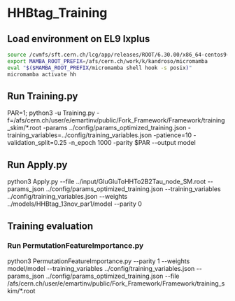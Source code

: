 # HHBtag_Training

## Load environment on EL9 lxplus
```sh
source /cvmfs/sft.cern.ch/lcg/app/releases/ROOT/6.30.00/x86_64-centos9-gcc113-opt/bin/thisroot.sh
export MAMBA_ROOT_PREFIX=/afs/cern.ch/work/k/kandroso/micromamba
eval "$($MAMBA_ROOT_PREFIX/micromamba shell hook -s posix)"
micromamba activate hh
```

## Run Training.py
PAR=1; python3 -u Training.py -f=/afs/cern.ch/user/e/emartinv/public/Fork_Framework/Framework/training_skim/*.root -params ../config/params_optimized_training.json -training_variables=../config/training_variables.json -patience=10 -validation_split=0.25 -n_epoch 1000 -parity $PAR --output model

## Run Apply.py
python3 Apply.py --file ../input/GluGluToHHTo2B2Tau_node_SM.root --params_json ../config/params_optimized_training.json --training_variables ../config/training_variables.json --weights ../models/HHBtag_13nov_par1/model --parity 0

## Training evaluation
### Run PermutationFeatureImportance.py
python3 PermutationFeatureImportance.py --parity 1 --weights model/model --training_variables ../config/training_variables.json --params_json ../config/params_optimized_training.json --file /afs/cern.ch/user/e/emartinv/public/Fork_Framework/Framework/training_skim/*.root
